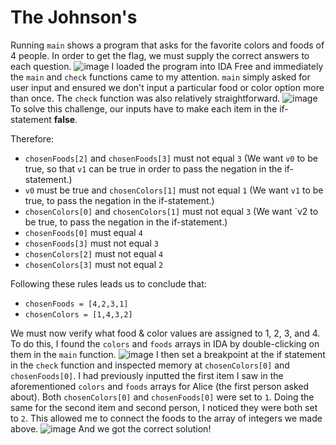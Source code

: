 # The Johnson's
Running `main` shows a program that asks for the favorite colors and foods of 4 people. In order to get the flag, we must supply the correct answers to each question.
![image](https://github.com/paul-m-b/irisctf24sols/assets/29514104/946ae9b5-ef79-497b-8a23-9bd35c85ffdd)
I loaded the program into IDA Free and immediately the `main` and `check` functions came to my attention. `main` simply asked for user input and ensured we don't input a particular food or color option more than once. The `check` function was also relatively straightforward.
![image](https://github.com/paul-m-b/irisctf24sols/assets/29514104/2fe2f045-ecf4-4051-95ef-f44310fcd526)
To solve this challenge, our inputs have to make each item in the if-statement **false**.

Therefore:
 - `chosenFoods[2]` and `chosenFoods[3]` must not equal `3` (We want `v0` to be true, so that `v1` can be true in order to pass the negation in the if-statement.)
 - `v0` must be true and `chosenColors[1]` must not equal `1` (We want `v1` to be true, to pass the negation in the if-statement.)
 - `chosenColors[0]` and `chosenColors[1]` must not equal `3` (We want `v2 to be true, to pass the negation in the if-statement.)
 - `chosenFoods[0]` must equal `4`
 - `chosenFoods[3]` must not equal `3`
 - `chosenColors[2]` must not equal `4`
 - `chosenColors[3]` must not equal `2`

Following these rules leads us to conclude that:
- `chosenFoods = [4,2,3,1]`
- `chosenColors = [1,4,3,2]`

We must now verify what food & color values are assigned to 1, 2, 3, and 4. To do this, I found the `colors` and `foods` arrays in IDA by double-clicking on them in the `main` function.
![image](https://github.com/paul-m-b/irisctf24sols/assets/29514104/471583d8-e111-4b74-b1ce-553c5db22b60)
I then set a breakpoint at the if statement in the `check` function and inspected memory at `chosenColors[0]` and `chosenFoods[0]`. I had previously inputted the first item I saw in the aforementioned `colors` and `foods` arrays for Alice (the first person asked about).
Both `chosenColors[0]` and `chosenFoods[0]` were set to `1`. Doing the same for the second item and second person, I noticed they were both set to `2`. This allowed me to connect the foods to the array of integers we made above.
![image](https://github.com/paul-m-b/irisctf24sols/assets/29514104/a65760f1-6e7f-4828-9c58-c2f1fc68c4c4)
And we got the correct solution! 

